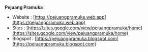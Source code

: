 **Pejuang Pramuka**
- Website : [https://pejuangpramuka.web.app](https://pejuangpramuka.web.app)
- Sites : [https://sites.google.com/view/pejuangpramuka/home](https://sites.google.com/view/pejuangpramuka/home)
- Blogspot : [https://pejuangpramuka.blogspot.com](https://pejuangpramuka.blogspot.com)